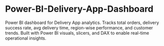 # Power-BI-Delivery-App-Dashboard
Power BI dashboard for Delivery App analytics. Tracks total orders, delivery success rate, avg delivery time, region-wise performance, and customer trends. Built with Power BI visuals, slicers, and DAX to enable real-time operational insights.
